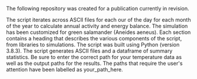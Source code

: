The following repository was created for a publication currently in revision.

The script iterates across ASCII files for each our of the day for each month of the year to calculate annual activity and energy balance. The simulation has been customized for green salamander (Aneides aeneus). Each section contains a heading that describes the various components of the script, from libraries to simulations. The script was built using Python (version 3.8.3). The script generates ASCII files and a dataframe of summary statistics. Be sure to enter the correct path for your temperature data as well as the output paths for the results. The paths that require the user's attention have been labelled as your_path_here.
